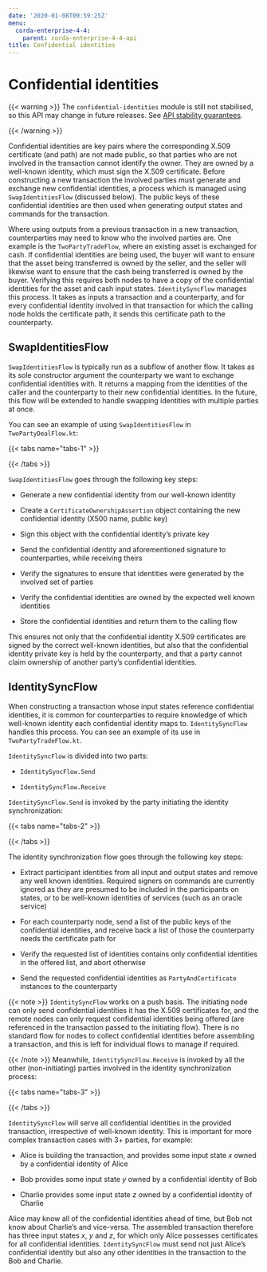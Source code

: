 ```yaml
---
date: '2020-01-08T09:59:25Z'
menu:
  corda-enterprise-4-4:
    parent: corda-enterprise-4-4-api
title: Confidential identities
---
```



# Confidential identities


{{< warning >}}
The `confidential-identities` module is still not stabilised, so this API may change in future releases.
                See [API stability guarantees](api-stability-guarantees.md).

{{< /warning >}}

Confidential identities are key pairs where the corresponding X.509 certificate (and path) are not made public, so that
            parties who are not involved in the transaction cannot identify the owner. They are owned by a well-known identity,
            which must sign the X.509 certificate. Before constructing a new transaction the involved parties must generate and
            exchange new confidential identities, a process which is managed using `SwapIdentitiesFlow` (discussed below). The
            public keys of these confidential identities are then used when generating output states and commands for the
            transaction.

Where using outputs from a previous transaction in a new transaction, counterparties may need to know who the involved
            parties are. One example is the `TwoPartyTradeFlow`, where an existing asset is exchanged for cash. If confidential
            identities are being used, the buyer will want to ensure that the asset being transferred is owned by the seller, and
            the seller will likewise want to ensure that the cash being transferred is owned by the buyer. Verifying this requires
            both nodes to have a copy of the confidential identities for the asset and cash input states. `IdentitySyncFlow`
            manages this process. It takes as inputs a transaction and a counterparty, and for every confidential identity involved
            in that transaction for which the calling node holds the certificate path, it sends this certificate path to the
            counterparty.


## SwapIdentitiesFlow

`SwapIdentitiesFlow` is typically run as a subflow of another flow. It takes as its sole constructor argument the
                counterparty we want to exchange confidential identities with. It returns a mapping from the identities of the caller
                and the counterparty to their new confidential identities. In the future, this flow will be extended to handle swapping
                identities with multiple parties at once.

You can see an example of using `SwapIdentitiesFlow` in `TwoPartyDealFlow.kt`:


{{< tabs name="tabs-1" >}}

{{< /tabs >}}

`SwapIdentitiesFlow` goes through the following key steps:


* Generate a new confidential identity from our well-known identity


* Create a `CertificateOwnershipAssertion` object containing the new confidential identity (X500 name, public key)


* Sign this object with the confidential identity’s private key


* Send the confidential identity and aforementioned signature to counterparties, while receiving theirs


* Verify the signatures to ensure that identities were generated by the involved set of parties


* Verify the confidential identities are owned by the expected well known identities


* Store the confidential identities and return them to the calling flow


This ensures not only that the confidential identity X.509 certificates are signed by the correct well-known
                identities, but also that the confidential identity private key is held by the counterparty, and that a party cannot
                claim ownership of another party’s confidential identities.


## IdentitySyncFlow

When constructing a transaction whose input states reference confidential identities, it is common for counterparties
                to require knowledge of which well-known identity each confidential identity maps to. `IdentitySyncFlow` handles this
                process. You can see an example of its use in `TwoPartyTradeFlow.kt`.

`IdentitySyncFlow` is divided into two parts:


* `IdentitySyncFlow.Send`


* `IdentitySyncFlow.Receive`


`IdentitySyncFlow.Send` is invoked by the party initiating the identity synchronization:


{{< tabs name="tabs-2" >}}

{{< /tabs >}}

The identity synchronization flow goes through the following key steps:


* Extract participant identities from all input and output states and remove any well known identities. Required
                        signers on commands are currently ignored as they are presumed to be included in the participants on states, or to
                        be well-known identities of services (such as an oracle service)


* For each counterparty node, send a list of the public keys of the confidential identities, and receive back a list
                        of those the counterparty needs the certificate path for


* Verify the requested list of identities contains only confidential identities in the offered list, and abort
                        otherwise


* Send the requested confidential identities as `PartyAndCertificate` instances to the counterparty



{{< note >}}
`IdentitySyncFlow` works on a push basis. The initiating node can only send confidential identities it has
                    the X.509 certificates for, and the remote nodes can only request confidential identities being offered (are
                    referenced in the transaction passed to the initiating flow). There is no standard flow for nodes to collect
                    confidential identities before assembling a transaction, and this is left for individual flows to manage if
                    required.

{{< /note >}}
Meanwhile, `IdentitySyncFlow.Receive` is invoked by all the other (non-initiating) parties involved in the identity
                synchronization process:


{{< tabs name="tabs-3" >}}

{{< /tabs >}}

`IdentitySyncFlow` will serve all confidential identities in the provided transaction, irrespective of well-known
                identity. This is important for more complex transaction cases with 3+ parties, for example:


* Alice is building the transaction, and provides some input state *x* owned by a confidential identity of Alice


* Bob provides some input state *y* owned by a confidential identity of Bob


* Charlie provides some input state *z* owned by a confidential identity of Charlie


Alice may know all of the confidential identities ahead of time, but Bob not know about Charlie’s and vice-versa.
                The assembled transaction therefore has three input states *x*, *y* and *z*, for which only Alice possesses
                certificates for all confidential identities. `IdentitySyncFlow` must send not just Alice’s confidential identity but
                also any other identities in the transaction to the Bob and Charlie.



